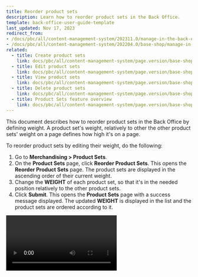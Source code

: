 ```yaml
---
title: Reorder product sets
description: Learn how to reorder product sets in the Back Office.
template: back-office-user-guide-template
last_updated: Nov 17, 2023
redirect_from:
- /docs/pbc/all/content-management-system/202311.0/manage-in-the-back-office/product-sets/reorder-product-sets.html
- /docs/pbc/all/content-management-system/202204.0/base-shop/manage-in-the-back-office/product-sets/reorder-product-sets.html
related:
  - title: Create product sets
    link: docs/pbc/all/content-management-system/page.version/base-shop/manage-in-the-back-office/product-sets/create-product-sets.html
  - title: Edit product sets
    link: docs/pbc/all/content-management-system/page.version/base-shop/manage-in-the-back-office/product-sets/edit-product-sets.html
  - title: View product sets
    link: docs/pbc/all/content-management-system/page.version/base-shop/manage-in-the-back-office/product-sets/view-product-sets.html
  - title: Delete product sets
    link: docs/pbc/all/content-management-system/page.version/base-shop/manage-in-the-back-office/product-sets/delete-product-sets.html
  - title: Product Sets feature overview
    link: docs/pbc/all/content-management-system/page.version/base-shop/product-sets-feature-overview.html
---
```


This document describes how to reorder product sets in the Back Office by defining weight. A product set's weight, relatively to other the other product sets' weight on a page defines how high it's on a page.

To reorder product sets by editing their weight, do the following:

1. Go to **Merchandising&nbsp;<span aria-label="and then">></span> Product Sets**.
2. On the **Product Sets** page, click **Reorder Product Sets**.
    This opens the **Reorder Product Sets** page. The product sets are displayed in the ascending order of their current weight.
3. Change the **WEIGHT** of each product set, so that it's in the needed position relatively to the other product sets.
4. Click **Submit**.
    This opens the **Product Sets** page with a success message displayed. The updated **WEIGHT** is displayed in the list and the product sets are ordered according to it.

![Reorder product sets](https://spryker.s3.eu-central-1.amazonaws.com/docs/scos/user/back-office-user-guides/merchandising/product-sets/reorder-product-sets.md/reorder-product-sets.mp4)
